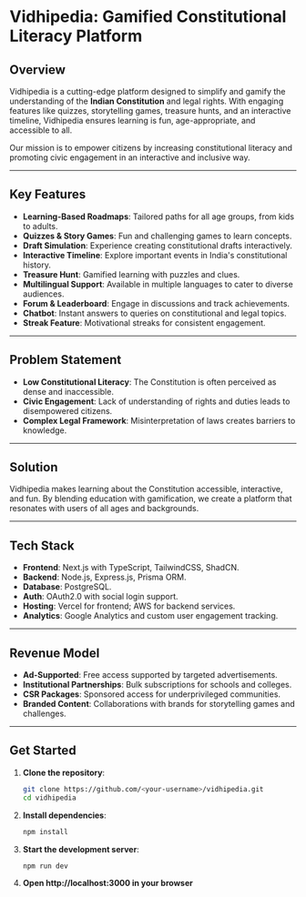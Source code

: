 # Vidhipedia: Gamified Constitutional Literacy Platform

## Overview  
Vidhipedia is a cutting-edge platform designed to simplify and gamify the understanding of the **Indian Constitution** and legal rights. With engaging features like quizzes, storytelling games, treasure hunts, and an interactive timeline, Vidhipedia ensures learning is fun, age-appropriate, and accessible to all.  

Our mission is to empower citizens by increasing constitutional literacy and promoting civic engagement in an interactive and inclusive way.

---

## Key Features  
- **Learning-Based Roadmaps**: Tailored paths for all age groups, from kids to adults.  
- **Quizzes & Story Games**: Fun and challenging games to learn concepts.  
- **Draft Simulation**: Experience creating constitutional drafts interactively.  
- **Interactive Timeline**: Explore important events in India's constitutional history.  
- **Treasure Hunt**: Gamified learning with puzzles and clues.  
- **Multilingual Support**: Available in multiple languages to cater to diverse audiences.  
- **Forum & Leaderboard**: Engage in discussions and track achievements.  
- **Chatbot**: Instant answers to queries on constitutional and legal topics.  
- **Streak Feature**: Motivational streaks for consistent engagement.

---

## Problem Statement  
- **Low Constitutional Literacy**: The Constitution is often perceived as dense and inaccessible.  
- **Civic Engagement**: Lack of understanding of rights and duties leads to disempowered citizens.  
- **Complex Legal Framework**: Misinterpretation of laws creates barriers to knowledge.  

---

## Solution  
Vidhipedia makes learning about the Constitution accessible, interactive, and fun. By blending education with gamification, we create a platform that resonates with users of all ages and backgrounds.  

---

## Tech Stack  
- **Frontend**: Next.js with TypeScript, TailwindCSS, ShadCN.  
- **Backend**: Node.js, Express.js, Prisma ORM.  
- **Database**: PostgreSQL.  
- **Auth**: OAuth2.0 with social login support.  
- **Hosting**: Vercel for frontend; AWS for backend services.  
- **Analytics**: Google Analytics and custom user engagement tracking.  

---

## Revenue Model  
- **Ad-Supported**: Free access supported by targeted advertisements.  
- **Institutional Partnerships**: Bulk subscriptions for schools and colleges.  
- **CSR Packages**: Sponsored access for underprivileged communities.  
- **Branded Content**: Collaborations with brands for storytelling games and challenges.  

---

## Get Started  

1. **Clone the repository**:  
   ```bash
   git clone https://github.com/<your-username>/vidhipedia.git
   cd vidhipedia
2. **Install dependencies**:  
   ```bash
   npm install


3. **Start the development server**:  
   ```bash
   npm run dev
4. **Open http://localhost:3000 in your browser**
   
